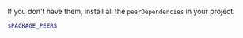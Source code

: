 If you don't have them, install all the `peerDependencies` in your project:

```bash
$PACKAGE_PEERS
```
